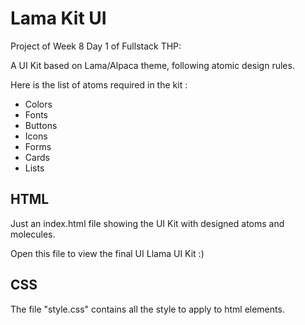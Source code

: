 # Lama Kit UI
Project of Week 8 Day 1 of Fullstack THP:

A UI Kit based on Lama/Alpaca theme, following atomic design rules.

Here is the list of atoms required in the kit :

- Colors
- Fonts
- Buttons
- Icons
- Forms
- Cards
- Lists

## HTML
Just an index.html file showing the UI Kit with designed atoms and molecules.  

Open this file to view the final UI Llama UI Kit :)

## CSS
The file "style.css" contains all the style to apply to html elements.